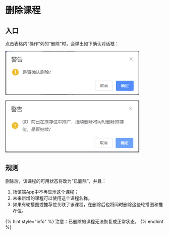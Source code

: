 # 删除课程

## 入口

点击表格内“操作”列的“删除”时，会弹出如下确认对话框：

![删除课程](<../../../.gitbook/assets/image (6).png>)

![删除有关联轮播图或推荐位的课程](<../../../.gitbook/assets/image (17).png>)

## 规则

删除后，该课程的可用状态将改为“已删除”，并且：

1. 场馆端App中不再显示这个课程；
2. 未来新增的课程可以使用这个课程名称。
3. 如果有轮播图或推荐位关联了该课程，在删除后也将同时删除这些轮播图和推荐位。

{% hint style="info" %}
注意：已删除的课程无法恢复成正常状态。
{% endhint %}

